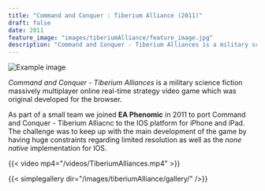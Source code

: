 ```yaml
---
title: "Command and Conquer : Tiberium Alliance (2011)"
draft: false
date: 2011
feature_image: "images/tiberiumAlliance/feature_image.jpg"
description: "Command and Conquer - Tiberium Alliances is a military science fiction massively multiplayer online real-time strategy video game which can be played in the browser."
---
```

![Example image](/images/tiberiumAlliance/GameInfo.png )

*Command and Conquer - Tiberium Alliances* is a military science fiction massively multiplayer online real-time strategy video game which was original developed for the browser.

As part of a small team we joined __EA Phenomic__ in 2011 to port Command and Conquer - Tiberium Alliacnc to the IOS platform for iPhone and iPad.
The challenge was to keep up with the main development of the game by having huge constraints regarding limited resolution as well as the *none native* implementation for IOS.

{{< video mp4="/videos/TiberiumAlliances.mp4" >}}


{{< simplegallery dir="/images/tiberiumAlliance/gallery/" />}}